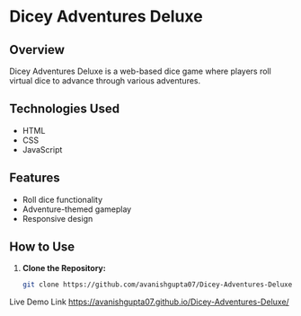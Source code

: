 # Dicey Adventures Deluxe

## Overview
Dicey Adventures Deluxe is a web-based dice game where players roll virtual dice to advance through various adventures.

## Technologies Used
- HTML
- CSS
- JavaScript

## Features
- Roll dice functionality
- Adventure-themed gameplay
- Responsive design

## How to Use
1. **Clone the Repository:**
   ```bash
   git clone https://github.com/avanishgupta07/Dicey-Adventures-Deluxe.git

Live Demo Link  https://avanishgupta07.github.io/Dicey-Adventures-Deluxe/
